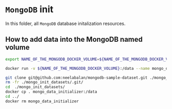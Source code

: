 # `MongoDB` init

In this folder, all `MongoDB` database initalization resources.

## How to add data into the MongoDB named volume

```bash
export NAME_OF_THE_MONGODB_DOCKER_VOLUME=${NAME_OF_THE_MONGODB_DOCKER_VOLUME:-"dataviz_poc_mongo_data"}

docker run -v ${NAME_OF_THE_MONGODB_DOCKER_VOLUME}:/data --name mongo_data_initializer busybox true

git clone git@github.com:neelabalan/mongodb-sample-dataset.git ./mongo_init_datasets/
rm -fr ./mongo_init_datasets/.git/
cd  ./mongo_init_datasets/
docker cp . mongo_data_initializer:/data
cd ../
docker rm mongo_data_initializer
```
